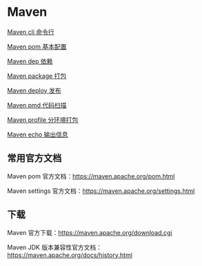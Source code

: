 # Maven

[Maven cli 命令行](Maven_cli.md)

[Maven pom 基本配置](Maven_pom.md)

[Maven dep 依赖](Maven_dep.md)

[Maven package 打包](Maven_package.md)

[Maven deploy 发布](Maven_deploy.md)

[Maven pmd 代码扫描](Maven_pmd.md)

[Maven profile 分环境打包](Maven_profile.md)

[Maven echo 输出信息](Maven_echo.md)


## 常用官方文档

Maven pom 官方文档：https://maven.apache.org/pom.html

Maven settings 官方文档：https://maven.apache.org/settings.html


## 下载

Maven 官方下载：https://maven.apache.org/download.cgi

Maven JDK 版本兼容性官方文档：https://maven.apache.org/docs/history.html